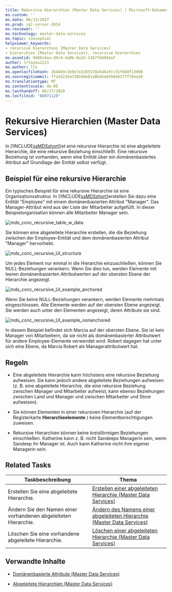 ```yaml
---
title: Rekursive Hierarchien (Master Data Services) | Microsoft-Dokumentation
ms.custom: ''
ms.date: 06/13/2017
ms.prod: sql-server-2014
ms.reviewer: ''
ms.technology: master-data-services
ms.topic: conceptual
helpviewer_keywords:
- recursive hierarchies [Master Data Services]
- hierarchies [Master Data Services], recursive hierarchies
ms.assetid: 9408c6ea-d9c4-4a0b-8a1b-1457fb6944af
author: lrtoyou1223
ms.author: lle
ms.openlocfilehash: 2b4b03c3e9e7e22655782646afcc31f680f13998
ms.sourcegitcommit: f71e523da72019de81a8bd5a0394a62f7f76ea20
ms.translationtype: MT
ms.contentlocale: de-DE
ms.lasthandoff: 06/17/2020
ms.locfileid: "84971120"
---
```

# <a name="recursive-hierarchies-master-data-services"></a>Rekursive Hierarchien (Master Data Services)
  In [!INCLUDE[ssMDSshort](../includes/ssmdsshort-md.md)]ist eine rekursive Hierarchie ist eine abgeleitete Hierarchie, die eine rekursive Beziehung einschließt. Eine rekursive Beziehung ist vorhanden, wenn eine Entität über ein domänenbasiertes Attribut auf Grundlage der Entität selbst verfügt.

## <a name="recursive-hierarchy-example"></a>Beispiel für eine rekursive Hierarchie
 Ein typisches Beispiel für eine rekursive Hierarchie ist eine Organisationsstruktur. In [!INCLUDE[ssMDSshort](../includes/ssmdsshort-md.md)]erstellen Sie dazu eine Entität "Employee" mit einem domänenbasierten Attribut "Manager". Das Manager-Attribut wird aus der Liste der Mitarbeiter aufgefüllt. In dieser Beispielorganisation können alle Mitarbeiter Manager sein.

 ![mds_conc_recursive_table_w_data](../../2014/master-data-services/media/mds-conc-recursive-table-w-data.gif "mds_conc_recursive_table_w_data")

 Sie können eine abgeleitete Hierarchie erstellen, die die Beziehung zwischen der Employee-Entität und dem domänenbasierten Attribut "Manager" hervorhebt.

 ![mds_conc_recursive_UI_structure](../../2014/master-data-services/media/mds-conc-recursive-ui-structure.gif "mds_conc_recursive_UI_structure")

 Um jedes Element nur einmal in die Hierarchie einzuschließen, können Sie NULL-Beziehungen verankern. Wenn Sie dies tun, werden Elemente mit leeren domänenbasierten Attributwerten auf der obersten Ebene der Hierarchie angezeigt.

 ![mds_conc_recursive_UI_example_anchored](../../2014/master-data-services/media/mds-conc-recursive-ui-example-anchored.gif "mds_conc_recursive_UI_example_anchored")

 Wenn Sie keine NULL-Beziehungen verankern, werden Elemente mehrmals eingeschlossen. Alle Elemente werden auf der obersten Ebene angezeigt. Sie werden auch unter den Elementen angezeigt, deren Attribute sie sind.

 ![mds_conc_recursive_UI_example_nonanchored](../../2014/master-data-services/media/mds-conc-recursive-ui-example-nonanchored.gif "mds_conc_recursive_UI_example_nonanchored")

 In diesem Beispiel befindet sich Marcia auf der obersten Ebene. Sie ist kein Manager von Mitarbeitern, da sie nicht als domänenbasierter Attributwert für andere Employee-Elemente verwendet wird. Robert dagegen hat unter sich eine Ebene, da Marcia Robert als Managerattributwert hat.

## <a name="rules"></a>Regeln

-   Eine abgeleitete Hierarchie kann höchstens eine rekursive Beziehung aufweisen. Sie kann jedoch andere abgeleitete Beziehungen aufweisen (z. B. eine abgeleitete Hierarchie, die eine rekursive Beziehung zwischen Manager und Mitarbeiter aufweist, kann ebenso Beziehungen zwischen Land und Manager und zwischen Mitarbeiter und Store aufweisen).

-   Sie können Elementen in einer rekursiven Hierarchie (auf der Registerkarte **Hierarchieelemente** ) keine Elementberechtigungen zuweisen.

-   Rekursive Hierarchien können keine kreisförmigen Beziehungen einschließen. Katherine kann z. B. nicht Sandeeps Managerin sein, wenn Sandeep ihr Manager ist. Auch kann Katherine nicht ihre eigener Managerin sein.

## <a name="related-tasks"></a>Related Tasks

|Taskbeschreibung|Thema|
|----------------------|-----------|
|Erstellen Sie eine abgeleitete Hierarchie.|[Erstellen einer abgeleiteten Hierarchie &#40;Master Data Services&#41;](create-a-derived-hierarchy-master-data-services.md)|
|Ändern Sie den Namen einer vorhandenen abgeleiteten Hierarchie.|[Ändern des Namens einer abgeleiteten Hierarchie &#40;Master Data Services&#41;](../../2014/master-data-services/change-a-derived-hierarchy-name-master-data-services.md)|
|Löschen Sie eine vorhandene abgeleitete Hierarchie.|[Löschen einer abgeleiteten Hierarchie &#40;Master Data Services&#41;](../../2014/master-data-services/delete-a-derived-hierarchy-master-data-services.md)|

## <a name="related-content"></a>Verwandte Inhalte

-   [Domänenbasierte Attribute &#40;Master Data Services&#41;](../../2014/master-data-services/domain-based-attributes-master-data-services.md)

-   [Abgeleitete Hierarchien &#40;Master Data Services&#41;](../../2014/master-data-services/derived-hierarchies-master-data-services.md)



